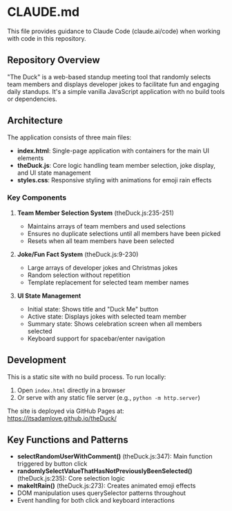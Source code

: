 # CLAUDE.md

This file provides guidance to Claude Code (claude.ai/code) when working with code in this repository.

## Repository Overview

"The Duck" is a web-based standup meeting tool that randomly selects team members and displays developer jokes to facilitate fun and engaging daily standups. It's a simple vanilla JavaScript application with no build tools or dependencies.

## Architecture

The application consists of three main files:
- **index.html**: Single-page application with containers for the main UI elements
- **theDuck.js**: Core logic handling team member selection, joke display, and UI state management  
- **styles.css**: Responsive styling with animations for emoji rain effects

### Key Components

1. **Team Member Selection System** (theDuck.js:235-251)
   - Maintains arrays of team members and used selections
   - Ensures no duplicate selections until all members have been picked
   - Resets when all team members have been selected

2. **Joke/Fun Fact System** (theDuck.js:9-230)
   - Large arrays of developer jokes and Christmas jokes
   - Random selection without repetition
   - Template replacement for selected team member names

3. **UI State Management**
   - Initial state: Shows title and "Duck Me" button
   - Active state: Displays jokes with selected team member
   - Summary state: Shows celebration screen when all members selected
   - Keyboard support for spacebar/enter navigation

## Development

This is a static site with no build process. To run locally:
1. Open `index.html` directly in a browser
2. Or serve with any static file server (e.g., `python -m http.server`)

The site is deployed via GitHub Pages at: https://itsadamlove.github.io/theDuck/

## Key Functions and Patterns

- **selectRandomUserWithComment()** (theDuck.js:347): Main function triggered by button click
- **randomlySelectValueThatHasNotPreviouslyBeenSelected()** (theDuck.js:235): Core selection logic
- **makeItRain()** (theDuck.js:273): Creates animated emoji effects
- DOM manipulation uses querySelector patterns throughout
- Event handling for both click and keyboard interactions